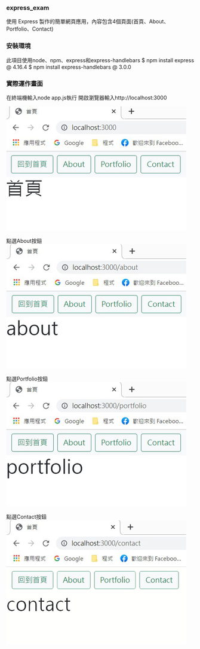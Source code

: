 ### express_exam
使用 Express 製作的簡單網頁應用，內容包含4個頁面(首頁、About、Portfolio、Contact)

### 安裝環境
此項目使用node、npm、express和express-handlebars
$ npm install express @ 4.16.4
$ npm install express-handlebars @ 3.0.0

### 實際運作畫面

在終端機輸入node app.js執行
開啟瀏覽器輸入http://localhost:3000

![](https://github.com/ShihYuan-Chiu/express_exam/blob/main/1.jpg)

點選About按鈕
![](https://github.com/ShihYuan-Chiu/express_exam/blob/main/2.jpg)

點選Portfolio按鈕
![](https://github.com/ShihYuan-Chiu/express_exam/blob/main/3.jpg)

點選Contact按鈕
![](https://github.com/ShihYuan-Chiu/express_exam/blob/main/4.jpg)
